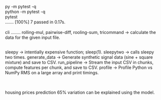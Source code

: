 py -m pytest -q <br>
python -m pytest -q <br>
pytest<br>
.......                                                                                                                                                                                                             [100%]
7 passed in 0.17s.
<br><br>
cli
........
rolling-mul, pairwise-diff, rooling-sum, tricommand -> calculate the data for the given input file.<br><br>

sleepy -> intentially expensive function; sleep(1).
sleepytwo -> calls sleepy two times.
generate_data -> Generate synthetic signal data (sine + square mixture) and save to CSV.
run_pipeline -> Stream the input CSV in chunks, compute features per chunk, and save to CSV.
profile -> Profile Python vs NumPy RMS on a large array and print timings.
<br><br><br>

housing prices prediction 65% variation can be explained using the model.
